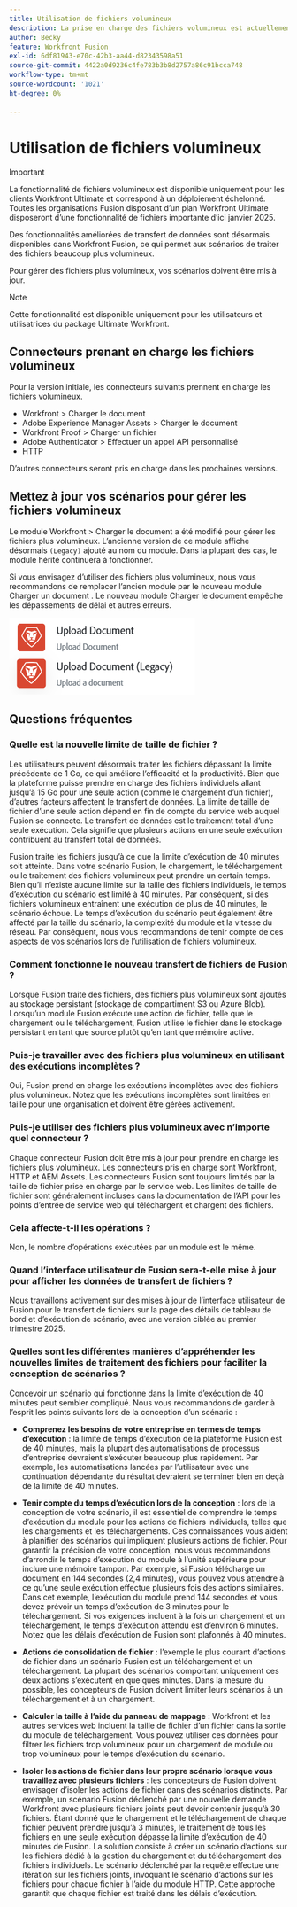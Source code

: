 ```yaml
---
title: Utilisation de fichiers volumineux
description: La prise en charge des fichiers volumineux est actuellement disponible pour les connecteurs Workfront et HTTP.
author: Becky
feature: Workfront Fusion
exl-id: 6df81943-e70c-42b3-aa44-d82343598a51
source-git-commit: 4422a0d9236c4fe783b3b8d2757a86c91bcca748
workflow-type: tm+mt
source-wordcount: '1021'
ht-degree: 0%

---
```


# Utilisation de fichiers volumineux

>[!IMPORTANT]
>
>La fonctionnalité de fichiers volumineux est disponible uniquement pour les clients Workfront Ultimate et correspond à un déploiement échelonné. Toutes les organisations Fusion disposant d’un plan Workfront Ultimate disposeront d’une fonctionnalité de fichiers importante d’ici janvier 2025.

Des fonctionnalités améliorées de transfert de données sont désormais disponibles dans Workfront Fusion, ce qui permet aux scénarios de traiter des fichiers beaucoup plus volumineux.

Pour gérer des fichiers plus volumineux, vos scénarios doivent être mis à jour.

>[!NOTE]
>
>Cette fonctionnalité est disponible uniquement pour les utilisateurs et utilisatrices du package Ultimate Workfront.

## Connecteurs prenant en charge les fichiers volumineux

Pour la version initiale, les connecteurs suivants prennent en charge les fichiers volumineux.

* Workfront > Charger le document
* Adobe Experience Manager Assets > Charger le document
* Workfront Proof > Charger un fichier
* Adobe Authenticator > Effectuer un appel API personnalisé
* HTTP

D’autres connecteurs seront pris en charge dans les prochaines versions.

## Mettez à jour vos scénarios pour gérer les fichiers volumineux

Le module Workfront > Charger le document a été modifié pour gérer les fichiers plus volumineux. L’ancienne version de ce module affiche désormais `(Legacy)` ajouté au nom du module. Dans la plupart des cas, le module hérité continuera à fonctionner.

Si vous envisagez d’utiliser des fichiers plus volumineux, nous vous recommandons de remplacer l’ancien module par le nouveau module Charger un document . Le nouveau module Charger le document empêche les dépassements de délai et autres erreurs.

![Charger un document](assets/new-upload-document.png)

## Questions fréquentes

### Quelle est la nouvelle limite de taille de fichier ?

Les utilisateurs peuvent désormais traiter les fichiers dépassant la limite précédente de 1 Go, ce qui améliore l’efficacité et la productivité.  Bien que la plateforme puisse prendre en charge des fichiers individuels allant jusqu’à 15 Go pour une seule action (comme le chargement d’un fichier), d’autres facteurs affectent le transfert de données. La limite de taille de fichier d’une seule action dépend en fin de compte du service web auquel Fusion se connecte. Le transfert de données est le traitement total d’une seule exécution. Cela signifie que plusieurs actions en une seule exécution contribuent au transfert total de données.

Fusion traite les fichiers jusqu’à ce que la limite d’exécution de 40 minutes soit atteinte. Dans votre scénario Fusion, le chargement, le téléchargement ou le traitement des fichiers volumineux peut prendre un certain temps. Bien qu’il n’existe aucune limite sur la taille des fichiers individuels, le temps d’exécution du scénario est limité à 40 minutes. Par conséquent, si des fichiers volumineux entraînent une exécution de plus de 40 minutes, le scénario échoue. Le temps d’exécution du scénario peut également être affecté par la taille du scénario, la complexité du module et la vitesse du réseau. Par conséquent, nous vous recommandons de tenir compte de ces aspects de vos scénarios lors de l’utilisation de fichiers volumineux.

### Comment fonctionne le nouveau transfert de fichiers de Fusion ?

Lorsque Fusion traite des fichiers, des fichiers plus volumineux sont ajoutés au stockage persistant (stockage de compartiment S3 ou Azure Blob). Lorsqu’un module Fusion exécute une action de fichier, telle que le chargement ou le téléchargement, Fusion utilise le fichier dans le stockage persistant en tant que source plutôt qu’en tant que mémoire active.

### Puis-je travailler avec des fichiers plus volumineux en utilisant des exécutions incomplètes ?

Oui, Fusion prend en charge les exécutions incomplètes avec des fichiers plus volumineux. Notez que les exécutions incomplètes sont limitées en taille pour une organisation et doivent être gérées activement.

### Puis-je utiliser des fichiers plus volumineux avec n’importe quel connecteur ?

Chaque connecteur Fusion doit être mis à jour pour prendre en charge les fichiers plus volumineux. Les connecteurs pris en charge sont Workfront, HTTP et AEM Assets. Les connecteurs Fusion sont toujours limités par la taille de fichier prise en charge par le service web. Les limites de taille de fichier sont généralement incluses dans la documentation de l’API pour les points d’entrée de service web qui téléchargent et chargent des fichiers.

### Cela affecte-t-il les opérations ?

Non, le nombre d’opérations exécutées par un module est le même.

### Quand l’interface utilisateur de Fusion sera-t-elle mise à jour pour afficher les données de transfert de fichiers ?

Nous travaillons activement sur des mises à jour de l’interface utilisateur de Fusion pour le transfert de fichiers sur la page des détails de tableau de bord et d’exécution de scénario, avec une version ciblée au premier trimestre 2025.

### Quelles sont les différentes manières d’appréhender les nouvelles limites de traitement des fichiers pour faciliter la conception de scénarios ?

Concevoir un scénario qui fonctionne dans la limite d’exécution de 40 minutes peut sembler compliqué. Nous vous recommandons de garder à l’esprit les points suivants lors de la conception d’un scénario :

* **Comprenez les besoins de votre entreprise en termes de temps d’exécution** : la limite de temps d’exécution de la plateforme Fusion est de 40 minutes, mais la plupart des automatisations de processus d’entreprise devraient s’exécuter beaucoup plus rapidement. Par exemple, les automatisations lancées par l’utilisateur avec une continuation dépendante du résultat devraient se terminer bien en deçà de la limite de 40 minutes.
* **Tenir compte du temps d’exécution lors de la conception** : lors de la conception de votre scénario, il est essentiel de comprendre le temps d’exécution du module pour les actions de fichiers individuels, telles que les chargements et les téléchargements. Ces connaissances vous aident à planifier des scénarios qui impliquent plusieurs actions de fichier.  Pour garantir la précision de votre conception, nous vous recommandons d’arrondir le temps d’exécution du module à l’unité supérieure pour inclure une mémoire tampon.
Par exemple, si Fusion télécharge un document en 144 secondes (2,4 minutes), vous pouvez vous attendre à ce qu’une seule exécution effectue plusieurs fois des actions similaires. Dans cet exemple, l’exécution du module prend 144 secondes et vous devez prévoir un temps d’exécution de 3 minutes pour le téléchargement. Si vos exigences incluent à la fois un chargement et un téléchargement, le temps d’exécution attendu est d’environ 6 minutes. Notez que les délais d’exécution de Fusion sont plafonnés à 40 minutes.

* **Actions de consolidation de fichier** : l’exemple le plus courant d’actions de fichier dans un scénario Fusion est un téléchargement et un téléchargement. La plupart des scénarios comportant uniquement ces deux actions s’exécutent en quelques minutes. Dans la mesure du possible, les concepteurs de Fusion doivent limiter leurs scénarios à un téléchargement et à un chargement.

* **Calculer la taille à l’aide du panneau de mappage** : Workfront et les autres services web incluent la taille de fichier d’un fichier dans la sortie du module de téléchargement. Vous pouvez utiliser ces données pour filtrer les fichiers trop volumineux pour un chargement de module ou trop volumineux pour le temps d’exécution du scénario.

* **Isoler les actions de fichier dans leur propre scénario lorsque vous travaillez avec plusieurs fichiers** : les concepteurs de Fusion doivent envisager d’isoler les actions de fichier dans des scénarios distincts. Par exemple, un scénario Fusion déclenché par une nouvelle demande Workfront avec plusieurs fichiers joints peut devoir contenir jusqu’à 30 fichiers. Étant donné que le chargement et le téléchargement de chaque fichier peuvent prendre jusqu’à 3 minutes, le traitement de tous les fichiers en une seule exécution dépasse la limite d’exécution de 40 minutes de Fusion. La solution consiste à créer un scénario d’actions sur les fichiers dédié à la gestion du chargement et du téléchargement des fichiers individuels. Le scénario déclenché par la requête effectue une itération sur les fichiers joints, invoquant le scénario d’actions sur les fichiers pour chaque fichier à l’aide du module HTTP. Cette approche garantit que chaque fichier est traité dans les délais d’exécution.

<!--
## Connectors that do not support large files

Some Fusion connectors do not support large files. For these connectors, Fusion's total processing capacity for files is **1 GB**. 

This limit is based on a total memory cost. Every operation contributes to that cost. If a single file of 400 MB is downloaded and uploaded then the total cost to the file capacity would be 800 MB.

The following connectors do **not** support large files. 

* Archive
* Box
* Convert
* CSV
* Datastores
* Flow control
* FTP
* JSON
* JWT
* Markdown
* Math
* Microsoft Word templates
* MIME
* Microsoft SQL
* SFTP
* Adobe Acrobat Sign
* SOAP
* Tools
* XML

If a connector is not on this list, it does not support large files. For these connectors, Fusion's total processing capacity for files is **1 GB**. 

This limit is based on a total memory cost. Every operation contributes to that cost. If a single file of 400 MB is downloaded and uploaded then the total cost to the file capacity would be 800 MB.-->






<!--## Connectors that support large files

The following connectors support large files.

Workfront
HTTP
Webhooks
Salesforce
Microsoft Email
Workfront Proof
AEM Assets
Email
Slack
Jira
Microsoft Excel
SharePoint
Frame.io
Adobe PDF Services
Marketo
Azure Devops 
Google Email
Jira Server
Google Sheets
Microsoft OneDrive
ServiceNow 
AWS S3
Bynder
OneDrive Business
Adobe Authenticator
Google Drive
Microsoft Dynamics
Google Docs
NetSuite
Airtable
Azure AD
QuickBase 
Adobe Target
Adobe Campaign Classic
Microsoft Calendar
Workfront Planning
HubSpot CRM  
DropBox
Cloud Convert
Egnyte
Adobe Firefly
OpenAI / Chat GPT
Allocadia
Cvent
GitLab 
Google Team Drive
Google Calendar
Workfront SDL Managed Translation
Widen
Workfront Boards
Google Slides
Qualtrics
Microsoft Power BI
Adobe Photoshop
Anaplan
DocuSign 
MariaDB
Adobe Creative Cloud Libraries
Figma
AEM Forms
Datadog
GitHub 
Google Forms
Adobe I/O Events
Trello
Workday
Adobe Journey Optimizer
Adobe Lightroom


If a file is not on this list, it does not support large files. For these connectors, Fusion's total processing capacity for files is **1 GB**. 

This limit is based on a total memory cost. Every operation contributes to that cost. If a single file of 400 MB is downloaded and uploaded then the total cost to the file capacity would be 800 MB.

-->
